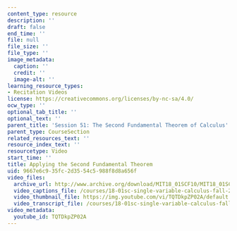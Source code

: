 ```yaml
---
content_type: resource
description: ''
draft: false
end_time: ''
file: null
file_size: ''
file_type: ''
image_metadata:
  caption: ''
  credit: ''
  image-alt: ''
learning_resource_types:
- Recitation Videos
license: https://creativecommons.org/licenses/by-nc-sa/4.0/
ocw_type: ''
optional_tab_title: ''
optional_text: ''
parent_title: 'Session 51: The Second Fundamental Theorem of Calculus'
parent_type: CourseSection
related_resources_text: ''
resource_index_text: ''
resourcetype: Video
start_time: ''
title: Applying the Second Fundamental Theorem
uid: 9667e6c9-35fc-2d35-54c5-988f8d8a656f
video_files:
  archive_url: http://www.archive.org/download/MIT18_01SCF10/MIT18_01SCF10Rec_40_300k.mp4
  video_captions_file: /courses/18-01sc-single-variable-calculus-fall-2010/e9ca24e776145503867218bd02b7d25f_TQTDkpZP02A.vtt
  video_thumbnail_file: https://img.youtube.com/vi/TQTDkpZP02A/default.jpg
  video_transcript_file: /courses/18-01sc-single-variable-calculus-fall-2010/6127905cce46c4269eb87a7cc2e3933a_TQTDkpZP02A.pdf
video_metadata:
  youtube_id: TQTDkpZP02A
---
```

